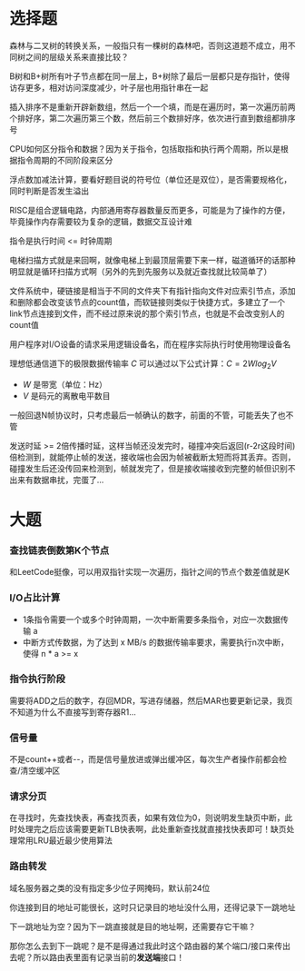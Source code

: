 # 选择题

森林与二叉树的转换关系，一般指只有一棵树的森林吧，否则这道题不成立，用不同树之间的层级关系来直接比较？

B树和B+树所有叶子节点都在同一层上，B+树除了最后一层都只是存指针，使得访存更多，相对访问深度减少，叶子层也用指针串在一起

插入排序不是重新开辟新数组，然后一个一个填，而是在遍历时，第一次遍历前两个排好序，第二次遍历第三个数，然后前三个数排好序，依次进行直到数组都排序号

CPU如何区分指令和数据？因为关于指令，包括取指和执行两个周期，所以是根据指令周期的不同阶段来区分

浮点数加减法计算，要看好题目说的符号位（单位还是双位），是否需要规格化，同时判断是否发生溢出

RISC是组合逻辑电路，内部通用寄存器数量反而更多，可能是为了操作的方便，毕竟操作内存需要较为复杂的逻辑，数据交互设计难

指令是执行时间 <= 时钟周期

电梯扫描方式就是来回啊，就像电梯上到最顶层需要下来一样，磁道循环的话那种明显就是循环扫描方式啊（另外的先到先服务以及就近查找就比较简单了）

文件系统中，硬链接是相当于不同的文件夹下有指针指向文件对应索引节点，添加和删除都会改变该节点的count值，而软链接则类似于快捷方式，多建立了一个link节点连接到文件，而不经过原来说的那个索引节点，也就是不会改变别人的count值

用户程序对I/O设备的请求采用逻辑设备名，而在程序实际执行时使用物理设备名

理想低通信道下的极限数据传输率 $C$ 可以通过以下公式计算：$C=2Wlog_2V$

- *W* 是带宽（单位：Hz）
- *V* 是码元的离散电平数目

一般回退N帧协议时，只考虑最后一帧确认的数字，前面的不管，可能丢失了也不管

发送时延 >= 2倍传播时延，这样当帧还没发完时，碰撞冲突后返回(r-2r这段时间)倍检测到，就能停止帧的发送，接收端也会因为帧被截断太短而将其丢弃。否则，碰撞发生后还没传回来检测到，帧就发完了，但是接收端接收到完整的帧但识别不出来有数据串扰，完蛋了...



# 大题

### 查找链表倒数第K个节点

和LeetCode挺像，可以用双指针实现一次遍历，指针之间的节点个数差值就是K

### I/O占比计算

- 1条指令需要一个或多个时钟周期，一次中断需要多条指令，对应一次数据传输 a
- 中断方式传数据，为了达到 x MB/s 的数据传输率要求，需要执行n次中断，使得 n * a >= x  

### 指令执行阶段

需要将ADD之后的数字，存回MDR，写进存储器，然后MAR也要更新记录，我页不知道为什么不直接写到寄存器R1...

### 信号量

不是count++或者--，而是信号量放进或弹出缓冲区，每次生产者操作前都会检查/清空缓冲区

### 请求分页

在寻找时，先查找快表，再查找页表，如果有效位为0，则说明发生缺页中断，此时处理完之后应该需要更新TLB快表啊，此处重新查找就直接找快表即可！缺页处理常用LRU最近最少使用算法

### 路由转发

域名服务器之类的没有指定多少位子网掩码，默认前24位

你连接到目的地址可能很长，这时只记录目的地址没什么用，还得记录下一跳地址

下一跳地址为空？因为下一跳直接就是目的地址啊，还需要存它干嘛？

那你怎么去到下一跳呢？是不是得通过我此时这个路由器的某个端口/接口来传出去呢？所以路由表里面有记录当前的**发送端**接口！
